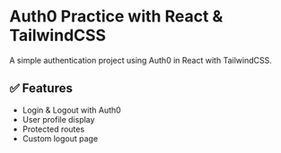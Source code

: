 # Auth0 Practice with React & TailwindCSS

A simple authentication project using Auth0 in React with TailwindCSS.

## ✅ Features
- Login & Logout with Auth0  
- User profile display  
- Protected routes  
- Custom logout page  

